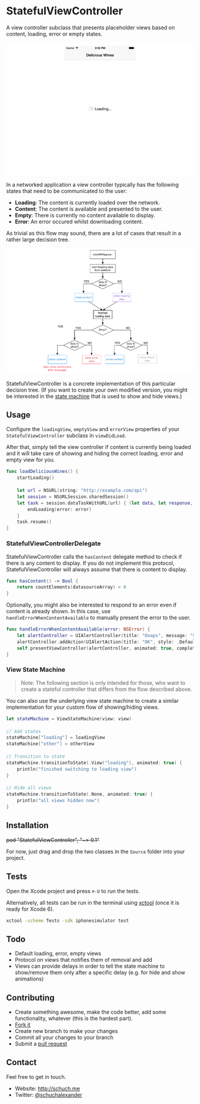 # StatefulViewController

A view controller subclass that presents placeholder views based on content, loading, error or empty states.

![StatefulViewController Example](Resources/example.gif)

In a networked application a view controller typically has the following states that need to be communicated to the user:

* **Loading**: The content is currently loaded over the network.
* **Content**: The content is available and presented to the user.
* **Empty**: There is currently no content available to display.
* **Error**: An error occured whilst downloading content.

As trivial as this flow may sound, there are a lot of cases that result in a rather large decision tree.

![Decision Tree](Resources/decision_tree.png)

StatefulViewController is a concrete implementation of this particular decision tree. (If you want to create your own modified version, you might be interested in the [state machine](#viewstatemachine) that is used to show and hide views.)

## Usage

Configure the `loadingView`, `emptyView` and `errorView` properties of your `StatefulViewController` subclass in `viewDidLoad`.

After that, simply tell the view controller if content is currently being loaded and it will take care of showing and hiding the correct loading, error and empty view for you.

```swift
func loadDeliciousWines() {
	startLoading()
	
	let url = NSURL(string: "http://example.com/api")
	let session = NSURLSession.sharedSession()
	let task = session.dataTaskWithURL(url) { (let data, let response, let error) in
		endLoading(error: error)
	}
	task.resume()
}
```

### StatefulViewControllerDelegate

StatefulViewController calls the `hasContent` delegate method to check if there is any content to display. If you do not implement this protocol, StatefulViewController will always assume that there is content to display.

```swift
func hasContent() -> Bool {
	return countElements(datasourceArray) > 0
}
```

Optionally, you might also be interested to respond to an error even if content is already shown. In this case, use `handleErrorWhenContentAvailable` to manually present the error to the user.

```swift
func handleErrorWhenContentAvailable(error: NSError) {
	let alertController = UIAlertController(title: "Ooops", message: "Something went wrong.", preferredStyle: .Alert)
	alertController.addAction(UIAlertAction(title: "OK", style: .Default, handler: nil))
	self.presentViewController(alertController, animated: true, completion: nil)
}
```

<a name="viewstatemachine"></a>
### View State Machine

> Note: The following section is only intended for those, who want to create a stateful controller that differs from the flow described above.

You can also use the underlying view state machine to create a similar implementation for your custom flow of showing/hiding views.

```swift
let stateMachine = ViewStateMachine(view: view)

// Add states
stateMachine["loading"] = loadingView
stateMachine["other"] = otherView

// Transition to state
stateMachine.transitionToState(.View("loading"), animated: true) {
	println("finished switching to loading view")
}

// Hide all views
stateMachine.transitionToState(.None, animated: true) {
	println("all views hidden now")
}
```

## Installation

<strike>pod "StatefulViewController", "~> 0.1"</strike>

For now, just drag and drop the two classes in the `Source` folder into your project.

## Tests

Open the Xcode project and press `⌘-U` to run the tests.

Alternatively, all tests can be run in the terminal using [xctool](https://github.com/facebook/xctool) (once it is ready for Xcode 6).

```bash
xctool -scheme Tests -sdk iphonesimulator test
```

## Todo

* Default loading, error, empty views
* Protocol on views that notifies them of removal and add
* Views can provide delays in order to tell the state machine to show/remove them only after a specific delay (e.g. for hide and show animations)


## Contributing

* Create something awesome, make the code better, add some functionality,
  whatever (this is the hardest part).
* [Fork it](http://help.github.com/forking/)
* Create new branch to make your changes
* Commit all your changes to your branch
* Submit a [pull request](http://help.github.com/pull-requests/)


## Contact

Feel free to get in touch.

* Website: <http://schuch.me>
* Twitter: [@schuchalexander](http://twitter.com/schuchalexander)